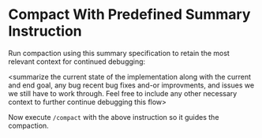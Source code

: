 # Compact With Predefined Summary Instruction

Run compaction using this summary specification to retain the most relevant context for continued debugging:

<summarize the current state of the implementation along with the current and end goal, any bug recent bug fixes and-or improvments, and issues we we still have to work through.
Feel free to include any other necessary context to further continue debugging this flow>

Now execute `/compact` with the above instruction so it guides the compaction.

